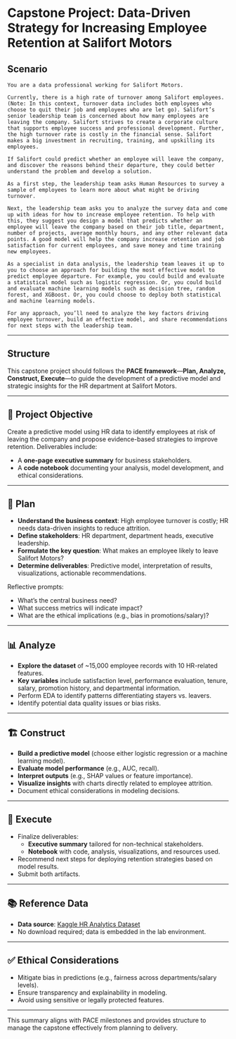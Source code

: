 # **Capstone Project: Data-Driven Strategy for Increasing Employee Retention at Salifort Motors**

## Scenario 

```
You are a data professional working for Salifort Motors. 

Currently, there is a high rate of turnover among Salifort employees. (Note: In this context, turnover data includes both employees who choose to quit their job and employees who are let go). Salifort’s senior leadership team is concerned about how many employees are leaving the company. Salifort strives to create a corporate culture that supports employee success and professional development. Further, the high turnover rate is costly in the financial sense. Salifort makes a big investment in recruiting, training, and upskilling its employees. 

If Salifort could predict whether an employee will leave the company, and discover the reasons behind their departure, they could better understand the problem and develop a solution. 

As a first step, the leadership team asks Human Resources to survey a sample of employees to learn more about what might be driving turnover.  

Next, the leadership team asks you to analyze the survey data and come up with ideas for how to increase employee retention. To help with this, they suggest you design a model that predicts whether an employee will leave the company based on their job title, department, number of projects, average monthly hours, and any other relevant data points. A good model will help the company increase retention and job satisfaction for current employees, and save money and time training new employees. 

As a specialist in data analysis, the leadership team leaves it up to you to choose an approach for building the most effective model to predict employee departure. For example, you could build and evaluate a statistical model such as logistic regression. Or, you could build and evaluate machine learning models such as decision tree, random forest, and XGBoost. Or, you could choose to deploy both statistical and machine learning models. 

For any approach, you’ll need to analyze the key factors driving employee turnover, build an effective model, and share recommendations for next steps with the leadership team. 
```

---

## Structure

This capstone project should follows the **PACE framework**—**Plan, Analyze, Construct, Execute**—to guide the development of a predictive model and strategic insights for the HR department at Salifort Motors.

---

## 🎯 Project Objective

Create a predictive model using HR data to identify employees at risk of leaving the company and propose evidence-based strategies to improve retention. Deliverables include:
- A **one-page executive summary** for business stakeholders.
- A **code notebook** documenting your analysis, model development, and ethical considerations.

---

## 🧭 Plan

- **Understand the business context**: High employee turnover is costly; HR needs data-driven insights to reduce attrition.
- **Define stakeholders**: HR department, department heads, executive leadership.
- **Formulate the key question**: What makes an employee likely to leave Salifort Motors?
- **Determine deliverables**: Predictive model, interpretation of results, visualizations, actionable recommendations.

Reflective prompts:
- What’s the central business need?
- What success metrics will indicate impact?
- What are the ethical implications (e.g., bias in promotions/salary)?

---

## 📊 Analyze

- **Explore the dataset** of ~15,000 employee records with 10 HR-related features.
- **Key variables** include satisfaction level, performance evaluation, tenure, salary, promotion history, and departmental information.
- Perform EDA to identify patterns differentiating stayers vs. leavers.
- Identify potential data quality issues or bias risks.

---

## 🏗️ Construct

- **Build a predictive model** (choose either logistic regression or a machine learning model).
- **Evaluate model performance** (e.g., AUC, recall).
- **Interpret outputs** (e.g., SHAP values or feature importance).
- **Visualize insights** with charts directly related to employee attrition.
- Document ethical considerations in modeling decisions.

---

## 🚀 Execute

- Finalize deliverables:
  - **Executive summary** tailored for non-technical stakeholders.
  - **Notebook** with code, analysis, visualizations, and resources used.
- Recommend next steps for deploying retention strategies based on model results.
- Submit both artifacts.

---

## 📚 Reference Data

- **Data source**: [Kaggle HR Analytics Dataset](https://www.kaggle.com/datasets/mfaisalqureshi/hr-analytics-and-job-prediction?select=HR_comma_sep.csv)
- No download required; data is embedded in the lab environment.

---

## ✅ Ethical Considerations

- Mitigate bias in predictions (e.g., fairness across departments/salary levels).
- Ensure transparency and explainability in modeling.
- Avoid using sensitive or legally protected features.

---

This summary aligns with PACE milestones and provides structure to manage the capstone effectively from planning to delivery.

